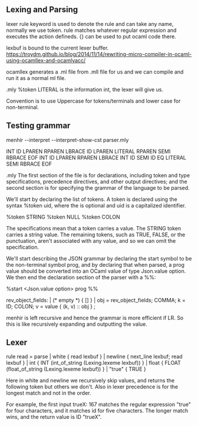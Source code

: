## Lexing and Parsing

lexer
rule keyword is used to denote the rule and can take any name, normally we use token.
rule matches whatever regular expression and executes the action defineds. {} can be used to put ocaml code there. 

lexbuf is bound to the current lexer buffer. 
https://troydm.github.io/blog/2014/11/14/rewriting-micro-compiler-in-ocaml-using-ocamllex-and-ocamlyacc/

ocamllex generates a .ml file from .mll file for us and we can compile and run it as a normal ml file.

.mly
%token <int> LITERAL is the information int, the lexer will give us. 

Convention is to use Uppercase for tokens/terminals and lower case for non-terminal.

## Testing grammar
 menhir --interpret --interpret-show-cst parser.mly

INT ID LPAREN RPAREN LBRACE ID LPAREN LITERAL RPAREN SEMI RBRACE EOF
INT ID LPAREN RPAREN LBRACE INT ID SEMI ID EQ LITERAL SEMI RBRACE EOF

.mly
The first section of the file is for declarations, including token and type specifications, precedence directives, and other output directives; and the second section is for specifying the grammar of the language to be parsed.   

We'll start by declaring the list of tokens. A token is declared using the syntax %token <type>uid, where the <type> is optional and uid is a capitalized identifier.

%token <string> STRING
%token NULL
%token COLON

The <type> specifications mean that a token carries a value. The STRING token carries a string value. The remaining tokens, such as TRUE, FALSE, or the punctuation, aren't associated with any value, and so we can omit the <type> specification.

We'll start describing the JSON grammar by declaring the start symbol to be the non-terminal symbol prog, and by declaring that when parsed, a prog value should be converted into an OCaml value of type Json.value option. We then end the declaration section of the parser with a %%:

%start <Json.value option> prog
%%


rev_object_fields:
  | (* empty *) { [] }
  | obj = rev_object_fields; COMMA; k = ID; COLON; v = value
    { (k, v) :: obj }
  ;

menhir is left recursive and hence the grammar is more efficient if LR. So this is like recursively expanding and outputting the value.

## Lexer

rule read =
  parse
  | white    { read lexbuf }
  | newline  { next_line lexbuf; read lexbuf }
  | int      { INT (int_of_string (Lexing.lexeme lexbuf)) }
  | float    { FLOAT (float_of_string (Lexing.lexeme lexbuf)) }
  | "true"   { TRUE }

Here in white and newline we recursively skip values, and returns the following token but others we don't. Also in lexer precedence is for the longest match and not in the order. 

For example, the first input trueX: 167 matches the regular expression "true" for four characters, and it matches id for five characters. The longer match wins, and the return value is ID "trueX".